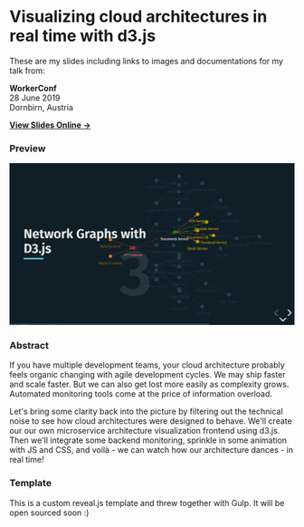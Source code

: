 # Visualizing cloud architectures in real time with d3.js

These are my slides including links to images and documentations for my talk from:

**WorkerConf**  
28 June 2019  
Dornbirn, Austria

**[View Slides Online &rarr;](https://julie-ng.github.io/workerconf-slides)**

### Preview

![Title Slide](./images/slides-preview.png)

### Abstract

If you have multiple development teams, your cloud architecture probably feels organic changing with agile development cycles. We may ship faster and scale faster. But we can also get lost more easily as complexity grows. Automated monitoring tools come at the price of information overload.

Let's bring some clarity back into the picture by filtering out the technical noise to see how cloud architectures were designed to behave. We'll create our our own microservice architecture visualization frontend using d3.js. Then we'll integrate some backend monitoring, sprinkle in some animation with JS and CSS, and voilà - we can watch how our architecture dances - in real time!

### Template

This is a custom reveal.js template and threw together with Gulp. It will be open sourced soon :)

